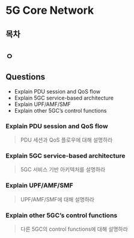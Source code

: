 # 5G Core Network

## 목차

## ㅇ

## Questions

- Explain PDU session and QoS flow
- Explain 5GC service-based architecture
- Explain UPF/AMF/SMF
- Explain other 5GC’s control functions

### Explain PDU session and QoS flow

> PDU 세션과 QoS 플로우에 대해 설명하라

### Explain 5GC service-based architecture

> 5GC 서비스 기반 아키텍처를 설명하라

### Explain UPF/AMF/SMF

> UPF/AMF/SMF에 대해 설명하라

### Explain other 5GC’s control functions

> 다른 5GC의 control functions에 대해 설명하라
